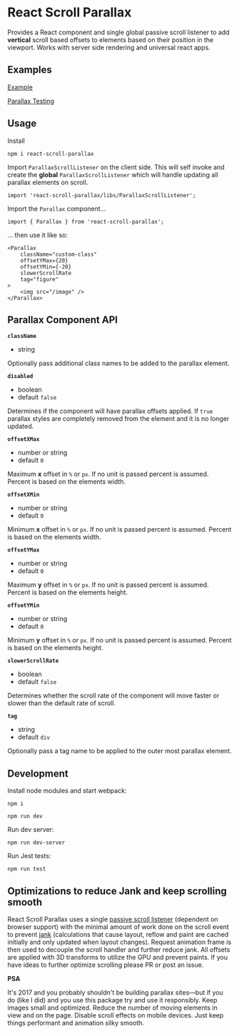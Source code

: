 # React Scroll Parallax

Provides a React component and single global passive scroll listener to add **vertical** scroll based offsets to elements based on their position in the viewport. Works with server side rendering and universal react apps.

## Examples

[Example](https://jscottsmith.github.io/react-scroll-parallax/examples/parallax-example/)

[Parallax Testing](https://jscottsmith.github.io/react-scroll-parallax/examples/parallax-test/)

## Usage

Install

```
npm i react-scroll-parallax
```

Import `ParallaxScrollListener` on the client side. This will self invoke and create the **global** `ParallaxScrollListener` which will handle updating all parallax elements on scroll.

```
import 'react-scroll-parallax/libs/ParallaxScrollListener';
```

Import the `Parallax` component...

```
import { Parallax } from 'react-scroll-parallax';
```

... then use it like so:

```
<Parallax
    className="custom-class"
    offsetYMax={20}
    offsetYMin={-20}
    slowerScrollRate
    tag="figure"
>
    <img src="/image" />
</Parallax>
```

## Parallax Component API

**`className`**

- string

Optionally pass additional class names to be added to the parallax element.

**`disabled`**

- boolean
- default `false`

Determines if the component will have parallax offsets applied. If `true` parallax styles are completely removed from the element and it is no longer updated.

**`offsetXMax`**

- number or string
- default `0`

Maximum **x** offset in `%` or `px`. If no unit is passed percent is assumed. Percent is based on the elements width.

**`offsetXMin`**

- number or string
- default `0`

Minimum **x** offset in `%` or `px`. If no unit is passed percent is assumed. Percent is based on the elements width.

**`offsetYMax`**

- number or string
- default `0`

Maximum **y** offset in `%` or `px`. If no unit is passed percent is assumed. Percent is based on the elements height.

**`offsetYMin`**

- number or string
- default `0`

Minimum **y** offset in `%` or `px`. If no unit is passed percent is assumed. Percent is based on the elements height.

**`slowerScrollRate`**

- boolean
- default `false`

Determines whether the scroll rate of the component will move faster or slower than the default rate of scroll.

**`tag`**

- string
- default `div`

Optionally pass a tag name to be applied to the outer most parallax element.


## Development

Install node modules and start webpack:

`npm i`

`npm run dev`

Run dev server:

`npm run dev-server`

Run Jest tests:

`npm run test`


## Optimizations to reduce Jank and keep scrolling smooth

React Scroll Parallax uses a single [passive scroll listener](https://developer.mozilla.org/en-US/docs/Web/API/EventTarget/addEventListener#Improving_scrolling_performance_with_passive_listeners) (dependent on browser support) with the minimal amount of work done on the scroll event to prevent [jank](http://jankfree.org/) (calculations that cause layout, reflow and paint are cached initially and only updated when layout changes). Request animation frame is then used to decouple the scroll handler and further reduce jank. All offsets are applied with 3D transforms to utilize the GPU and prevent paints. If you have ideas to further optimize scrolling please PR or post an issue.

**PSA**

It's 2017 and you probably shouldn't be building parallax sites—but if you do (like I did) and you use this package try and use it responsibly. Keep images small and optimized. Reduce the number of moving elements in view and on the page. Disable scroll effects on mobile devices. Just keep things performant and animation silky smooth.



